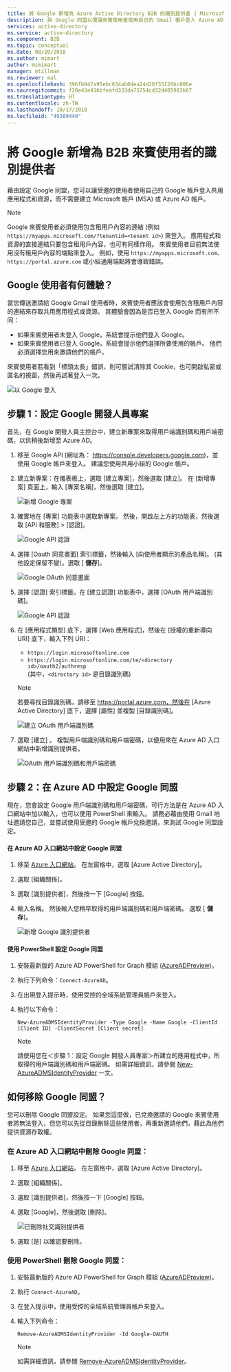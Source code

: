 ```yaml
---
title: 將 Google 新增為 Azure Active Directory B2B 的識別提供者 | Microsoft Docs
description: 與 Google 同盟以便讓來賓使用者使用自己的 Gmail 帳戶登入 Azure AD 應用程式
services: active-directory
ms.service: active-directory
ms.component: B2B
ms.topic: conceptual
ms.date: 08/20/2018
ms.author: mimart
author: msmimart
manager: mtillman
ms.reviewer: mal
ms.openlocfilehash: 396fb947a95ebc634ab0dea24d20f35126bc006e
ms.sourcegitcommit: f20e43e436bfeafd333da75754cd32d405903b07
ms.translationtype: HT
ms.contentlocale: zh-TW
ms.lasthandoff: 10/17/2018
ms.locfileid: "49389440"
---
```

# <a name="add-google-as-an-identity-provider-for-b2b-guest-users"></a>將 Google 新增為 B2B 來賓使用者的識別提供者

藉由設定 Google 同盟，您可以讓受邀的使用者使用自己的 Google 帳戶登入共用應用程式和資源，而不需要建立 Microsoft 帳戶 (MSA) 或 Azure AD 帳戶。  
> [!NOTE]
> Google 來賓使用者必須使用包含租用戶內容的連結 (例如 `https://myapps.microsoft.com/?tenantid=<tenant id>`) 來登入。 應用程式和資源的直接連結只要包含租用戶內容，也可有同樣作用。 來賓使用者目前無法使用沒有租用戶內容的端點來登入。 例如，使用 `https://myapps.microsoft.com`、`https://portal.azure.com` 或小組通用端點將會導致錯誤。
 
## <a name="what-is-the-experience-for-the-google-user"></a>Google 使用者有何體驗？
當您傳送邀請給 Google Gmail 使用者時，來賓使用者應該會使用包含租用戶內容的連結來存取共用應用程式或資源。 其體驗會因為是否已登入 Google 而有所不同：
  - 如果來賓使用者未登入 Google，系統會提示他們登入 Google。
  - 如果來賓使用者已登入 Google，系統會提示他們選擇所要使用的帳戶。 他們必須選擇您用來邀請他們的帳戶。

來賓使用者若看到「標頭太長」錯誤，則可嘗試清除其 Cookie，也可開啟私密或匿名的視窗，然後再試著登入一次。

![以 Google 登入](media/google-federation/google-sign-in.png)

## <a name="step-1-configure-a-google-developer-project"></a>步驟 1︰設定 Google 開發人員專案
首先，在 Google 開發人員主控台中，建立新專案來取得用戶端識別碼和用戶端密碼，以供稍後新增至 Azure AD。 
1. 移至 Google API (網址為： https://console.developers.google.com)，並使用 Google 帳戶來登入。 建議您使用共用小組的 Google 帳戶。
2. 建立新專案：在儀表板上，選取 [建立專案]，然後選取 [建立]。 在 [新增專案] 頁面上，輸入 [專案名稱]，然後選取 [建立]。
   
   ![新增 Google 專案](media/google-federation/google-new-project.png)

3. 確實地在 [專案] 功能表中選取新專案。 然後，開啟左上方的功能表，然後選取 [API 和服務] > [認證]。

   ![Google API 認證](media/google-federation/google-api.png)
 
4. 選擇 [Oauth 同意畫面] 索引標籤，然後輸入 [向使用者顯示的產品名稱]。 (其他設定保留不變)。選取 [ **儲存**]。

   ![Google OAuth 同意畫面](media/google-federation/google-oauth-consent-screen.png)

5. 選擇 [認證] 索引標籤。在 [建立認證] 功能表中，選擇 [OAuth 用戶端識別碼]。

   ![Google API 認證](media/google-federation/google-api-credentials.png)

6. 在 [應用程式類型] 底下，選擇 [Web 應用程式]，然後在 [授權的重新導向 URI] 底下，輸入下列 URI：
   - `https://login.microsoftonline.com` 
   - `https://login.microsoftonline.com/te/<directory id>/oauth2/authresp` <br>(其中，`<directory id>` 是目錄識別碼)
   
    > [!NOTE]
    > 若要尋找目錄識別碼，請移至 https://portal.azure.com，然後在 [Azure Active Directory] 底下，選擇 [屬性] 並複製 [目錄識別碼]。

   ![建立 OAuth 用戶端識別碼](media/google-federation/google-create-oauth-client-id.png)

7. 選取 [建立] 。 複製用戶端識別碼和用戶端密碼，以便用來在 Azure AD 入口網站中新增識別提供者。

   ![OAuth 用戶端識別碼和用戶端密碼](media/google-federation/google-auth-client-id-secret.png)

## <a name="step-2-configure-google-federation-in-azure-ad"></a>步驟 2：在 Azure AD 中設定 Google 同盟 
現在，您會設定 Google 用戶端識別碼和用戶端密碼，可行方法是在 Azure AD 入口網站中加以輸入，也可以使用 PowerShell 來輸入。 請務必藉由使用 Gmail 地址邀請您自己，並嘗試使用受邀的 Google 帳戶兌換邀請，來測試 Google 同盟設定。 

#### <a name="to-configure-google-federation-in-the-azure-ad-portal"></a>在 Azure AD 入口網站中設定 Google 同盟 
1. 移至 [Azure 入口網站](https://portal.azure.com)。 在左窗格中，選取 [Azure Active Directory]。 
2. 選取 [組織關係]。
3. 選取 [識別提供者]，然後按一下 [Google] 按鈕。
4. 輸入名稱。 然後輸入您稍早取得的用戶端識別碼和用戶端密碼。 選取 [ **儲存**]。 

   ![新增 Google 識別提供者](media/google-federation/google-identity-provider.png)

#### <a name="to-configure-google-federation-by-using-powershell"></a>使用 PowerShell 設定 Google 同盟
1. 安裝最新版的 Azure AD PowerShell for Graph 模組 ([AzureADPreview](https://www.powershellgallery.com/packages/AzureADPreview))。
2. 執行下列命令：`Connect-AzureAD`。
3. 在出現登入提示時，使用受控的全域系統管理員帳戶來登入。  
4. 執行以下命令： 
   
   `New-AzureADMSIdentityProvider -Type Google -Name Google -ClientId [Client ID] -ClientSecret [Client secret]`
 
   > [!NOTE]
   > 請使用您在＜步驟 1︰設定 Google 開發人員專案＞所建立的應用程式中，所取得的用戶端識別碼和用戶端密碼。 如需詳細資訊，請參閱 [New-AzureADMSIdentityProvider](https://docs.microsoft.com/powershell/module/azuread/new-azureadmsidentityprovider?view=azureadps-2.0-preview) 一文。 
 
## <a name="how-do-i-remove-google-federation"></a>如何移除 Google 同盟？
您可以刪除 Google 同盟設定。 如果您這麼做，已兌換邀請的 Google 來賓使用者將無法登入，但您可以先從目錄刪除這些使用者，再重新邀請他們，藉此為他們提供資源存取權。 
 
### <a name="to-delete-google-federation-in-the-azure-ad-portal"></a>在 Azure AD 入口網站中刪除 Google 同盟： 
1. 移至 [Azure 入口網站](https://portal.azure.com)。 在左窗格中，選取 [Azure Active Directory]。 
2. 選取 [組織關係]。
3. 選取 [識別提供者]，然後按一下 [Google] 按鈕。
4. 選取 [Google]，然後選取 [刪除]。 
   
   ![已刪除社交識別提供者](media/google-federation/google-social-identity-providers.png)

1. 選取 [是] 以確認要刪除。 

### <a name="to-delete-google-federation-by-using-powershell"></a>使用 PowerShell 刪除 Google 同盟： 
1. 安裝最新版的 Azure AD PowerShell for Graph 模組 ([AzureADPreview](https://www.powershellgallery.com/packages/AzureADPreview))。
2. 執行 `Connect-AzureAD`。  
4. 在登入提示中，使用受控的全域系統管理員帳戶來登入。  
5. 輸入下列命令：

    `Remove-AzureADMSIdentityProvider -Id Google-OAUTH`

   > [!NOTE]
   > 如需詳細資訊，請參閱 [Remove-AzureADMSIdentityProvider](https://docs.microsoft.com/powershell/module/azuread/Remove-AzureADMSIdentityProvider?view=azureadps-2.0-preview)。 